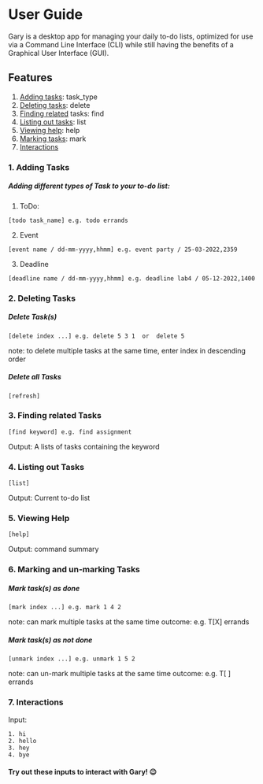 # User Guide
Gary is a desktop app for managing your daily to-do lists, optimized for use via a Command Line Interface (CLI) while still having the benefits of a Graphical User Interface (GUI). 

## Features 
1. [Adding tasks](https://github.com/vanessaxuuan/ip/blob/master/docs/README.md#adding-tasks): task_type
2. [Deleting tasks](https://github.com/vanessaxuuan/ip/blob/master/docs/README.md#deleting-tasks): delete
3. [Finding related](https://github.com/vanessaxuuan/ip/blob/master/docs/README.md#finding-related-tasks) tasks: find
4. [Listing out tasks](https://github.com/vanessaxuuan/ip/blob/master/docs/README.md#listing-out-tasks): list
5. [Viewing help](https://github.com/vanessaxuuan/ip/blob/master/docs/README.md#viewing-help): help
6. [Marking tasks](https://github.com/vanessaxuuan/ip/blob/master/docs/README.md#marking-and-un-marking-tasks): mark
7. [Interactions](https://github.com/vanessaxuuan/ip/blob/master/docs/README.md#interactions) 

### 1. Adding Tasks

##### Adding different types of Task to your to-do list:

1. ToDo: 

```
[todo task_name] e.g. todo errands
```

2. Event

```
[event name / dd-mm-yyyy,hhmm] e.g. event party / 25-03-2022,2359
```

3. Deadline

```
[deadline name / dd-mm-yyyy,hhmm] e.g. deadline lab4 / 05-12-2022,1400
```

### 2. Deleting Tasks

##### Delete Task(s)

```
[delete index ...] e.g. delete 5 3 1  or  delete 5
```
note: to delete multiple tasks at the same time, enter index in descending order

##### Delete all Tasks

```
[refresh]
```

### 3. Finding related Tasks
```
[find keyword] e.g. find assignment
```

Output: A lists of tasks containing the keyword

### 4. Listing out Tasks
```
[list]
```
 Output: Current to-do list
 
### 5. Viewing Help
```
[help]
```
Output: command summary 

### 6. Marking and un-marking Tasks

##### Mark task(s) as done

```
[mark index ...] e.g. mark 1 4 2
```
note: can mark multiple tasks at the same time 
outcome: e.g. T[X] errands 

##### Mark task(s) as not done

```
[unmark index ...] e.g. unmark 1 5 2
```
note: can un-mark multiple tasks at the same time 
outcome: e.g. T[ ] errands 

### 7. Interactions

Input:
```
1. hi
2. hello
3. hey
4. bye
```
#### Try out these inputs to interact with Gary! 😉
